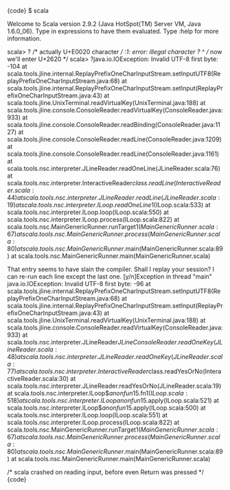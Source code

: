 {code}
$ scala

Welcome to Scala version 2.9.2 (Java HotSpot(TM) Server VM, Java 1.6.0_06).
Type in expressions to have them evaluated.
Type :help for more information.

scala> ? /* actually U+E0020 character */
<console>:1: error: illegal character
       ?
       ^
/* now we'll enter U+2620 */
scala> ?java.io.IOException: Invalid UTF-8 first byte: -104
	at scala.tools.jline.internal.ReplayPrefixOneCharInputStream.setInputUTF8(ReplayPrefixOneCharInputStream.java:68)
	at scala.tools.jline.internal.ReplayPrefixOneCharInputStream.setInput(ReplayPrefixOneCharInputStream.java:43)
	at scala.tools.jline.UnixTerminal.readVirtualKey(UnixTerminal.java:188)
	at scala.tools.jline.console.ConsoleReader.readVirtualKey(ConsoleReader.java:933)
	at scala.tools.jline.console.ConsoleReader.readBinding(ConsoleReader.java:1127)
	at scala.tools.jline.console.ConsoleReader.readLine(ConsoleReader.java:1209)
	at scala.tools.jline.console.ConsoleReader.readLine(ConsoleReader.java:1161)
	at scala.tools.nsc.interpreter.JLineReader.readOneLine(JLineReader.scala:76)
	at scala.tools.nsc.interpreter.InteractiveReader$class.readLine(InteractiveReader.scala:44)
	at scala.tools.nsc.interpreter.JLineReader.readLine(JLineReader.scala:19)
	at scala.tools.nsc.interpreter.ILoop.readOneLine$1(ILoop.scala:533)
	at scala.tools.nsc.interpreter.ILoop.loop(ILoop.scala:550)
	at scala.tools.nsc.interpreter.ILoop.process(ILoop.scala:822)
	at scala.tools.nsc.MainGenericRunner.runTarget$1(MainGenericRunner.scala:67)
	at scala.tools.nsc.MainGenericRunner.process(MainGenericRunner.scala:80)
	at scala.tools.nsc.MainGenericRunner$.main(MainGenericRunner.scala:89)
	at scala.tools.nsc.MainGenericRunner.main(MainGenericRunner.scala)

That entry seems to have slain the compiler.  Shall I replay
your session? I can re-run each line except the last one.
[y/n]Exception in thread "main" java.io.IOException: Invalid UTF-8 first byte: -96
	at scala.tools.jline.internal.ReplayPrefixOneCharInputStream.setInputUTF8(ReplayPrefixOneCharInputStream.java:68)
	at scala.tools.jline.internal.ReplayPrefixOneCharInputStream.setInput(ReplayPrefixOneCharInputStream.java:43)
	at scala.tools.jline.UnixTerminal.readVirtualKey(UnixTerminal.java:188)
	at scala.tools.jline.console.ConsoleReader.readVirtualKey(ConsoleReader.java:933)
	at scala.tools.nsc.interpreter.JLineReader$JLineConsoleReader.readOneKey(JLineReader.scala:48)
	at scala.tools.nsc.interpreter.JLineReader.readOneKey(JLineReader.scala:77)
	at scala.tools.nsc.interpreter.InteractiveReader$class.readYesOrNo(InteractiveReader.scala:30)
	at scala.tools.nsc.interpreter.JLineReader.readYesOrNo(JLineReader.scala:19)
	at scala.tools.nsc.interpreter.ILoop$$anonfun$15.fn$1(ILoop.scala:518)
	at scala.tools.nsc.interpreter.ILoop$$anonfun$15.apply(ILoop.scala:521)
	at scala.tools.nsc.interpreter.ILoop$$anonfun$15.apply(ILoop.scala:500)
	at scala.tools.nsc.interpreter.ILoop.loop(ILoop.scala:551)
	at scala.tools.nsc.interpreter.ILoop.process(ILoop.scala:822)
	at scala.tools.nsc.MainGenericRunner.runTarget$1(MainGenericRunner.scala:67)
	at scala.tools.nsc.MainGenericRunner.process(MainGenericRunner.scala:80)
	at scala.tools.nsc.MainGenericRunner$.main(MainGenericRunner.scala:89)
	at scala.tools.nsc.MainGenericRunner.main(MainGenericRunner.scala)

/* scala crashed on reading input, before even Return was pressed */
{code}
